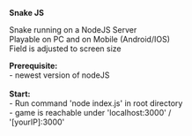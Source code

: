 <b>Snake JS</b>

Snake running on a NodeJS Server <br />
Playable on PC and on Mobile (Android/IOS) <br />
Field is adjusted to screen size <br />

<b>Prerequisite: </b><br />
	- newest version of nodeJS  <br />
  <br />
<b>Start:</b><br />
	- Run command 'node index.js' in root directory  <br />
	- game is reachable under 'localhost:3000' / <br />'[yourIP]:3000'  
<br />
  